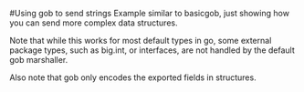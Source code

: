 #Using gob to send strings
Example similar to basicgob, just showing how you can send more complex data structures.

Note that while this works for most default types in go, some external package types, such as big.int, or interfaces, are not handled by the default gob marshaller.

Also note that gob only encodes the exported fields in structures.